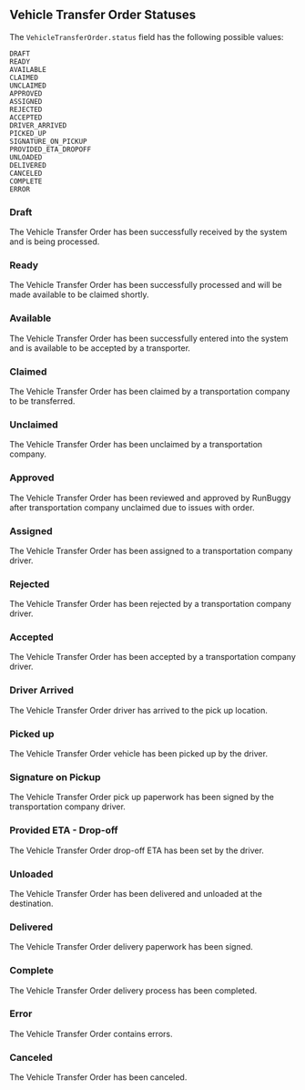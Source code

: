 ## Vehicle Transfer Order Statuses

The `VehicleTransferOrder.status` field has the following possible values:
```
DRAFT
READY
AVAILABLE
CLAIMED
UNCLAIMED
APPROVED
ASSIGNED
REJECTED
ACCEPTED
DRIVER_ARRIVED
PICKED_UP
SIGNATURE_ON_PICKUP
PROVIDED_ETA_DROPOFF
UNLOADED
DELIVERED
CANCELED
COMPLETE
ERROR
```

### Draft
The Vehicle Transfer Order has been successfully received by the system and is being processed.

### Ready
The Vehicle Transfer Order has been successfully processed and will be made available to be claimed shortly.

### Available
The Vehicle Transfer Order has been successfully entered into the system and is available to be accepted by a
 transporter.

### Claimed
The Vehicle Transfer Order has been claimed by a transportation company to be transferred.

### Unclaimed
The Vehicle Transfer Order has been unclaimed by a transportation company.

### Approved
The Vehicle Transfer Order has been reviewed and approved by RunBuggy after transportation company unclaimed due to issues with order.

### Assigned
The Vehicle Transfer Order has been assigned to a transportation company driver.

### Rejected
The Vehicle Transfer Order has been rejected by a transportation company driver.

### Accepted
The Vehicle Transfer Order has been accepted by a transportation company driver.

### Driver Arrived
The Vehicle Transfer Order driver has arrived to the pick up location.

### Picked up
The Vehicle Transfer Order vehicle has been picked up by the driver.

### Signature on Pickup
The Vehicle Transfer Order pick up paperwork has been signed by the transportation company driver.

### Provided ETA - Drop-off
The Vehicle Transfer Order drop-off ETA has been set by the driver.

### Unloaded
The Vehicle Transfer Order has been delivered and unloaded at the destination.

### Delivered
The Vehicle Transfer Order delivery paperwork has been signed.

### Complete
The Vehicle Transfer Order delivery process has been completed.

### Error
The Vehicle Transfer Order contains errors.

### Canceled
The Vehicle Transfer Order has been canceled.

